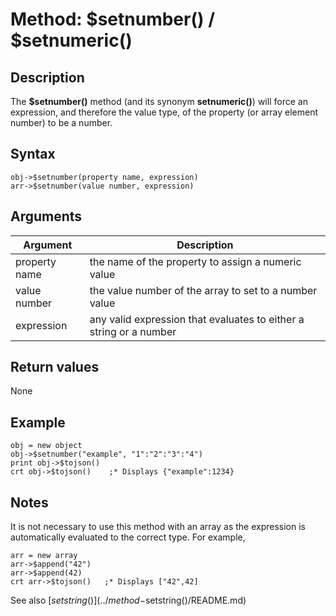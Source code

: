 # Method: $setnumber() / $setnumeric()

<PageHeader />

## Description

The **$setnumber()** method (and its synonym **setnumeric()**) will force an expression, and therefore the value type, of the property (or array element number) to be a number.

## Syntax

```text
obj->$setnumber(property name, expression)
arr->$setnumber(value number, expression)
```

## Arguments

| Argument | Description |
| --- | --- |
| property name | the name of the property to assign a numeric value |
| value number | the value number of the array to set to a number value |
| expression | any valid expression that evaluates to either a string or a number |

## Return values

None

## Example

```code
obj = new object
obj->$setnumber("example", "1":"2":"3":"4")
print obj->$tojson()
crt obj->$tojson()    ;* Displays {"example":1234}
```

## Notes

It is not necessary to use this method with an array as the expression is automatically evaluated to the correct type. For example,

```code
arr = new array
arr->$append("42")
arr->$append(42)
crt arr->$tojson()   ;* Displays ["42",42]
```

See also [$setstring()](../method-$setstring()/README.md)

  
<PageFooter />
